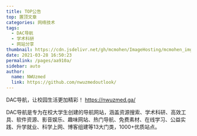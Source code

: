 ```yaml
---
title: TOP公告
top: 置顶文章
categories: 网络技术
tags: 
  - DAC导航
  - 学术科研
  - 网站分享
thumbnail: https://cdn.jsdelivr.net/gh/mcmohen/ImageHosting/mcmohen_img喇叭2.jpg
date: 2021-03-28 16:50:23
permalink: /pages/aa910a/
sidebar: auto
author: 
  name: NWUzmed
  link: https://github.com/nwuzmedoutlook/
---
```

<!-- ![](https://i.loli.net/2021/02/28/eu3XvEdHaKoqwpG.jpg)
 -->
DAC导航，让校园生活更加精彩！
https://nwuzmed.ga/

DAC导航是专为在校大学生创建的导航网站，涵盖资源搜索、学术科研、高效工具、软件资源、影音娱乐、趣味网站、热门导航、免费素材、在线学习、公益实践、升学就业、科学上网、博客组建等13大门类，1000+优质站点。

